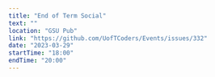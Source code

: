```yaml
---
title: "End of Term Social"
text: ""
location: "GSU Pub"
link: "https://github.com/UofTCoders/Events/issues/332"
date: "2023-03-29"
startTime: "18:00"
endTime: "20:00"
---
```

